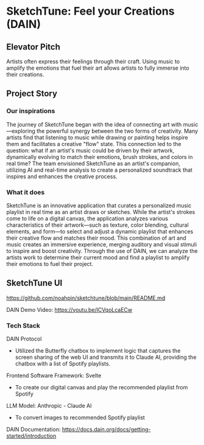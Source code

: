# SketchTune: Feel your Creations (DAIN)

## Elevator Pitch
Artists often express their feelings through their craft. Using music to amplify the emotions that fuel their art allows artists to fully immerse into their creations.

## Project Story

### Our inspirations
The journey of SketchTune began with the idea of connecting art with music—exploring the powerful synergy between the two forms of creativity. Many artists find that listening to music while drawing or painting helps inspire them and facilitates a creative "flow" state. This connection led to the question: what if an artist's music could be driven by their artwork, dynamically evolving to match their emotions, brush strokes, and colors in real time? The team envisioned SketchTune as an artist's companion, utilizing AI and real-time analysis to create a personalized soundtrack that inspires and enhances the creative process.

### What it does
SketchTune is an innovative application that curates a personalized music playlist in real time as an artist draws or sketches. While the artist's strokes come to life on a digital canvas, the application analyzes various characteristics of their artwork—such as texture, color blending, cultural elements, and form—to select and adjust a dynamic playlist that enhances their creative flow and matches their mood. This combination of art and music creates an immersive experience, merging auditory and visual stimuli to inspire and boost creativity.
Through the use of DAIN, we can analyze the artists work to determine their current mood and find a playlist to amplify their emotions to fuel their project.

## SketchTune UI
https://github.com/noahpin/sketchtune/blob/main/README.md

DAIN Demo Video:
https://youtu.be/lCVqoLcaECw

### Tech Stack
DAIN Protocol
- Utilized the Butterfly chatbox to implement logic that captures the screen sharing of the web UI and transmits it to Claude AI, providing the chatbox with a list of Spotify playlists.

Frontend Software Framework: Svelte
- To create our digital canvas and play the recommended playlist from Spotify
 
LLM Model: Anthropic - Claude AI
- To convert images to recommended Spotify playlist

DAIN Documentation: https://docs.dain.org/docs/getting-started/introduction

